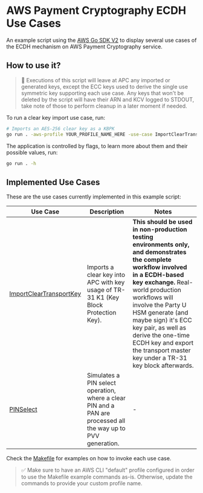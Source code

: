 # AWS Payment Cryptography ECDH Use Cases

An example script using the [AWS Go SDK V2](https://github.com/aws/aws-sdk-go-v2) to display several use cases of the ECDH mechanism on AWS Payment  Cryptography service.

## How to use it?

> 🚩 Executions of this script will leave at APC any imported or generated keys, except the ECC keys used to
> derive the single use symmetric key supporting each use case. Any keys that won't be deleted by the script
> will have their ARN and KCV logged to STDOUT, take note of those to perform cleanup in a later moment if
> needed.

To run a clear key import use case, run:

```sh
# Imports an AES-256 clear key as a KBPK
go run . -aws-profile YOUR_PROFILE_NAME_HERE -use-case ImportClearTransportKey -target-key-algorithm AES256 -target-key 0000000000000000000000000000000000000000000000000000000000000000
```

The application is controlled by flags, to learn more about them and their possible values, run:

```sh
go run . -h
```

## Implemented Use Cases

These are the use cases currently implemented in this example script:

| Use Case                                                            | Description                                                                                                   | Notes                                                                                                                                                                                                                                                                                                                                                                        |
| ------------------------------------------------------------------- | ------------------------------------------------------------------------------------------------------------- | ---------------------------------------------------------------------------------------------------------------------------------------------------------------------------------------------------------------------------------------------------------------------------------------------------------------------------------------------------------------------------- |
| [ImportClearTransportKey](./usecases/import_clear_transport_key.go) | Imports a clear key into APC with key usage of TR-31 K1 (Key Block Protection Key).                           | **This should be used in non-production testing environments only, and demonstrates the complete workflow involved in a ECDH-based key exchange.** Real-world production workflows will involve the Party U HSM generate (and maybe sign) it's ECC key pair, as well as derive the one-time ECDH key and export the transport master key under a TR-31 key block afterwards. |
| [PINSelect](./usecases/pin_select.go)                               | Simulates a PIN select operation, where a clear PIN and a PAN are processed all the way up to PVV generation. | -                                                                                                                                                                                                                                                                                                                                                                            |

Check the [Makefile](./Makefile) for examples on how to invoke each use case.

> ✅ Make sure to have an AWS CLI "default" profile configured in order to use the Makefile example commands as-is. Otherwise, update the commands to provide your custom profile name.